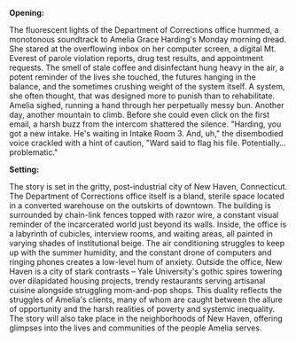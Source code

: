 **Opening:**

The fluorescent lights of the Department of Corrections office hummed, a monotonous soundtrack to Amelia Grace Harding's Monday morning dread. She stared at the overflowing inbox on her computer screen, a digital Mt. Everest of parole violation reports, drug test results, and appointment requests. The smell of stale coffee and disinfectant hung heavy in the air, a potent reminder of the lives she touched, the futures hanging in the balance, and the sometimes crushing weight of the system itself. A system, she often thought, that was designed more to punish than to rehabilitate. Amelia sighed, running a hand through her perpetually messy bun. Another day, another mountain to climb. Before she could even click on the first email, a harsh buzz from the intercom shattered the silence. "Harding, you got a new intake. He's waiting in Intake Room 3. And, uh," the disembodied voice crackled with a hint of caution, "Ward said to flag his file. Potentially… problematic."

**Setting:**

The story is set in the gritty, post-industrial city of New Haven, Connecticut. The Department of Corrections office itself is a bland, sterile space located in a converted warehouse on the outskirts of downtown. The building is surrounded by chain-link fences topped with razor wire, a constant visual reminder of the incarcerated world just beyond its walls. Inside, the office is a labyrinth of cubicles, interview rooms, and waiting areas, all painted in varying shades of institutional beige. The air conditioning struggles to keep up with the summer humidity, and the constant drone of computers and ringing phones creates a low-level hum of anxiety. Outside the office, New Haven is a city of stark contrasts – Yale University's gothic spires towering over dilapidated housing projects, trendy restaurants serving artisanal cuisine alongside struggling mom-and-pop shops. This duality reflects the struggles of Amelia's clients, many of whom are caught between the allure of opportunity and the harsh realities of poverty and systemic inequality. The story will also take place in the neighborhoods of New Haven, offering glimpses into the lives and communities of the people Amelia serves.
